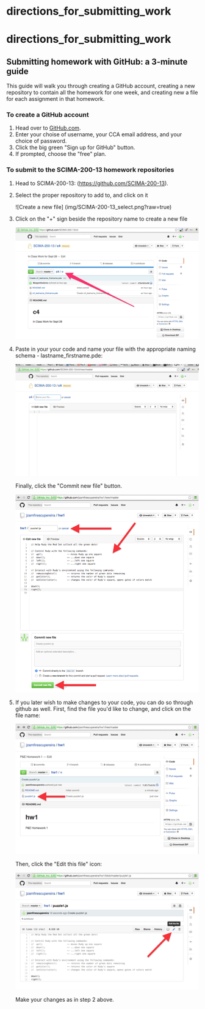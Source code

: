 # directions_for_submitting_work
# directions_for_submitting_work

Submitting homework with GitHub: a 3-minute guide
-------------------------------------------------

This guide will walk you through creating a GitHub 
account, creating a new repository to contain all 
the homework for one week, and creating new a file for
each assignment in that homework.

### To create a GitHub account ###

1. Head over to [GitHub.com](http://github.com).
2. Enter your choise of username, your CCA email address, and your choice of password.
3. Click the big green "Sign up for GitHub" button.
4. If prompted, choose the "free" plan.

### To submit to the SCIMA-200-13 homework repositories ###

1.  Head to SCIMA-200-13: (https://github.com/SCIMA-200-13).
2.  Select the proper repository to add to, and click on it

    ![Create a new file] (img/SCIMA-200-13_select.png?raw=true)

3.  Click on the "+" sign beside the repository name to create a new file
    
    ![Create a new file](img/SCIMA-200-13_select_plus.png?raw=true)

2.  Paste in your your code and name your file with the appropriate naming schema - lastname_firstname.pde:
    
    ![paste in code](img/paste_in_code.png?raw=true)
    
    Finally, click the "Commit new file" button.
    
    ![New file options](img/new-file-entry.png?raw=true)

3.  If you later wish to make changes to your code, you can do so through github as well. First,
    find the file you'd like to change, and click on the file name:
    
    ![File list](img/file-list.png?raw=true)
    
    Then, click the "Edit this file" icon:
    
    ![Edit file](img/edit-file.png?raw=true)
    
    Make your changes as in step 2 above.
    
    

